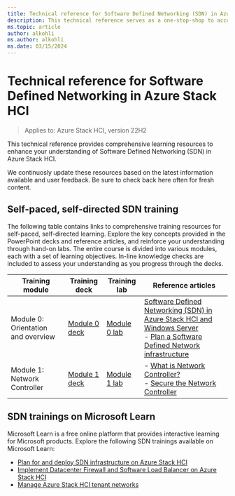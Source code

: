 ```yaml
---
title: Technical reference for Software Defined Networking (SDN) in Azure Stack HCI.
description: This technical reference serves as a one-stop-shop to access learning resources available for SDN.
ms.topic: article
author: alkohli
ms.author: alkohli
ms.date: 03/15/2024
---
```


# Technical reference for Software Defined Networking in Azure Stack HCI

> Applies to: Azure Stack HCI, version 22H2

This technical reference provides comprehensive learning resources to enhance your understanding of Software Defined Networking (SDN) in Azure Stack HCI.

We continuosly update these resources based on the latest information available and user feedback. Be sure to check back here often for fresh content.

## Self-paced, self-directed SDN training

The following table contains links to comprehensive training resources for self-paced, self-directed learning. Explore the key concepts provided in the PowerPoint decks and reference articles, and reinforce your understanding through hand-on labs. The entire course is divided into various modules, each with a set of learning objectives. In-line knowledge checks are included to assess your understanding as you progress through the decks.

| Training module | Training deck | Training lab | Reference articles |
|--|--|--|--|
| Module 0: Orientation and overview | [Module 0 deck](https://github.com/Azure-Samples/AzureStackHCI/blob/main/sdn-training/AzureStackHCI_SDN_Training_M0_Overview.pptx) | [Module 0 lab](https://github.com/Azure-Samples/AzureStackHCI/blob/main/sdn-training/AzureStackHCI_SDN_Training_Lab_M0_Overview.pdf)| [Software Defined Networking (SDN) in Azure Stack HCI and Windows Server](../concepts/software-defined-networking.md) <br> - [Plan a Software Defined Network infrastructure](../concepts/plan-software-defined-networking-infrastructure.md) |
| Module 1: Network Controller | [Module 1 deck](https://github.com/Azure-Samples/AzureStackHCI/blob/main/sdn-training/AzureStackHCI_SDN_Training_M1_Network_Controller.pptx)| [Module 1 lab](https://github.com/Azure-Samples/AzureStackHCI/blob/main/sdn-training/AzureStackHCI_SDN_Training_Lab_M1_Network_Controller.pdf) | - [What is Network Controller?](../concepts/network-controller-overview.md) <br> - [Secure the Network Controller](./nc-security.md) |

## SDN trainings on Microsoft Learn

Microsoft Learn is a free online platform that provides interactive learning for Microsoft products. Explore the following SDN trainings available on Microsoft Learn:

- [Plan for and deploy SDN infrastructure on Azure Stack HCI](/training/modules/plan-deploy-sdn-infrastructure/)
- [Implement Datacenter Firewall and Software Load Balancer on Azure Stack HCI](/training/modules/implement-firewall-load-balancer/)
- [Manage Azure Stack HCI tenant networks](/training/modules/manage-azure-stack-hci-tenant-networks/)